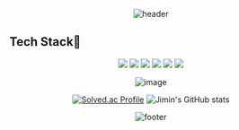 <div align=center>  
 
![header](https://capsule-render.vercel.app/api?type=waving&color=auto&height=100&section=header&text=Jimin's%20Profile&fontSize=50)  
 
</div>  
  
## Tech Stack🔑
 
 <div align=center>
<img src="https://img.shields.io/badge/Unreal Engine-0E1128?style=flat&logo=Unreal Engine&logoColor=white"/> <img src="https://img.shields.io/badge/Unity-FFFFFF?style=flat&logo=Unity&logoColor=white"/>  
<img src="https://img.shields.io/badge/C++-00599C?style=flat&logo=C++&logoColor=white"/> <img src="https://img.shields.io/badge/C shape-239120?style=flat&logo=C shape&logoColor=white"/>  <img src="https://img.shields.io/badge/C-A8B9CC?style=flat&logo=C&logoColor=white"/> <img src="https://img.shields.io/badge/Python-3776AB?style=flat&logo=Python&logoColor=white"/>  


  
![image](https://github.com/user-attachments/assets/666c7b82-5c5d-4c44-9f0e-0223998a422c)


[![Solved.ac Profile](http://mazassumnida.wtf/api/v2/generate_badge?boj=ttette159)](https://solved.ac/ttette159/)
![Jimin's GitHub stats](https://github-readme-stats.vercel.app/api?username=leejimin3&&show_icons=true&theme=dracula)


![footer](https://capsule-render.vercel.app/api?type=waving&color=auto&height=100&section=footer)
 </div>
 
<!--
# Tool  
<img src="https://img.shields.io/badge/Github-181717?style=flat&logo=Github&logoColor=white"/> <img src="https://img.shields.io/badge/Gitlab-FC6D26?style=flat&logo=Gitlab&logoColor=white"/>  
<img src="https://img.shields.io/badge/Notion-000000?style=flat&logo=Notion&logoColor=white"/> <img src="https://img.shields.io/badge/Figma-F24E1E?style=flat&logo=Figma&logoColor=white"/>  <img src="https://img.shields.io/badge/Oculus-1C1E20E?style=flat&logo=Oculus&logoColor=white"/>  <img src="https://img.shields.io/badge/Visual Studio-5C2D91?style=flat&logo=Visual Studio&logoColor=white"/>  


---  


## Profile  

 🔭 I’m currently working on "AYU"  
 🌱 I’m currently learning "Unreal Engine / Unity"  
 👯 I’m looking to collaborate on "Any Other Project"  
 🤔 I’m looking for help with "C++" "C#"  
 💬 Ask me about "Anything"  
 📫 How to reach me: "ttette1559@naver.com"  
 😄 Pronouns: "Only those who try can regret it"  
 ⚡ Fun fact: "I am still 26 years old"    
 



[![Top Langs](https://github-readme-stats.vercel.app/api/top-langs/?username=leejimin3&layout=compact&theme=dracula)](https://github.com/leejimin3/github-readme-stats)
![Jimin's GitHub stats](https://github-readme-stats.vercel.app/api?username=leejimin3&&show_icons=true&theme=dracula)  


 
![footer](https://capsule-render.vercel.app/api?type=waving&color=auto&height=100&section=footer)
 -->

